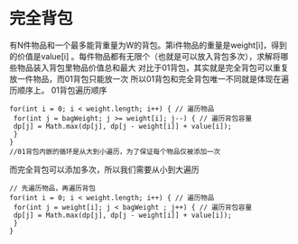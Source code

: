 # 完全背包
有N件物品和⼀个最多能背重量为W的背包。第i件物品的重量是weight[i]，得到的价值是value[i] 。每件物品都有⽆限个（也就是可以放⼊背包多次），求解将哪些物品装⼊背包⾥物品价值总和最⼤
对比于01背包，其实就是完全背包可以重复放一件物品，而01背包只能放一次
所以01背包和完全背包唯⼀不同就是体现在遍历顺序上。
01背包遍历顺序
```
for(int i = 0; i < weight.length; i++) { // 遍历物品
 for(int j = bagWeight; j >= weight[i]; j--) { // 遍历背包容量
 dp[j] = Math.max(dp[j], dp[j - weight[i]] + value[i]);
 }
}
//01背包内嵌的循环是从⼤到⼩遍历，为了保证每个物品仅被添加⼀次
```
而完全背包可以添加多次，所以我们需要从小到大遍历
```
// 先遍历物品，再遍历背包
for(int i = 0; i < weight.length; i++) { // 遍历物品
 for(int j = weight[i]; j < bagWeight ; j++) { // 遍历背包容量
 dp[j] = Math.max(dp[j], dp[j - weight[i]] + value[i]);
 }
}
```
